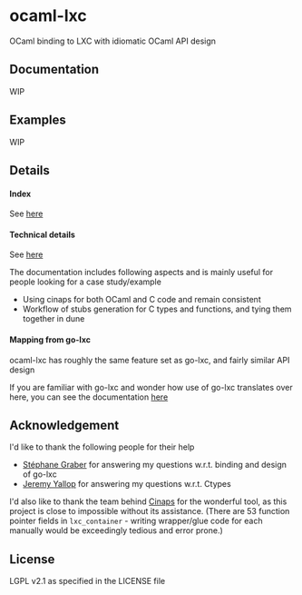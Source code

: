 # ocaml-lxc
OCaml binding to LXC with idiomatic OCaml API design

## Documentation
WIP

## Examples
WIP

## Details
#### Index
See [here](doc/INDEX.md)

#### Technical details
See [here](doc/TECH.md)

The documentation includes following aspects and is mainly useful for people looking for a case study/example
- Using cinaps for both OCaml and C code and remain consistent
- Workflow of stubs generation for C types and functions, and tying them together in dune

#### Mapping from go-lxc
ocaml-lxc has roughly the same feature set as go-lxc, and fairly similar API design

If you are familiar with go-lxc and wonder how use of go-lxc translates over here,
you can see the documentation [here](doc/GO_LXC_COMPARISON.md)

## Acknowledgement
I'd like to thank the following people for their help
- [Stéphane Graber](https://github.com/stgraber) for answering my questions w.r.t. binding and design of go-lxc
- [Jeremy Yallop](https://github.com/yallop) for answering my questions w.r.t. Ctypes

I'd also like to thank the team behind [Cinaps](https://github.com/janestreet/cinaps) for the wonderful tool,
as this project is close to impossible without its assistance.
(There are 53 function pointer fields in `lxc_container` -
writing wrapper/glue code for each manually would be exceedingly tedious and error prone.)

## License
LGPL v2.1 as specified in the LICENSE file
